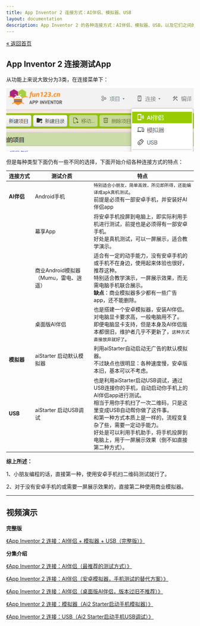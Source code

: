 ```yaml
---
title: App Inventor 2 连接方式：AI伴侣、模拟器、USB
layout: documentation
description: App Inventor 2 的各种连接方式：AI伴侣、模拟器、USB，以及它们之间的区别。
---
```


[&laquo; 返回首页](index.html)

## App Inventor 2 连接测试App

从功能上来说大致分为3类，在连接菜单下：

![3种连接方式](images/3种连接方式.png)

但是每种类型下面仍有一些不同的选择，下面开始介绍各种连接方式的特点：

|   连接方式 <img style="width:50px;float:left;"/>     | 测试介质	  | 特点  |
|---------|---------|---------|
|    **AI伴侣**	     |   Android手机	 | `特别适合小朋友，简单高效，所见即所得，还能编译成apk真机测试`。<br/>前提是必须有一部安卓手机，并安装好AI伴侣app |
|         |    幕享App      |    将安卓手机投屏到电脑上，即实际利用手机进行测试，前提也是必须得有一部安卓手机。<br/>好处是真机测试，可以一屏展示，适合教学演示。      |
|         |    商业Android模拟器（Mumu，雷电、逍遥） | 适合有一定的动手能力，没有安卓手机的或手机不在身边，使用起来体验也很好，推荐这种。<br/>特别适合教学演示，一屏展示效果，而无需电脑手机联合展示。<br/>**缺点**：商业模拟器多少都有一些广告app，还不能删除。|
|         |    桌面版AI伴侣	 | 也是搭建一个安卓模拟器，安装AI伴侣。对电脑显卡要求高，一般电脑用不了。<br/>即便电脑显卡支持，但是本身及AI伴侣版本都很旧，维护者几乎不更新了，`这种方式直接放弃就好了`。 |
|   **模拟器**	      |    aiStarter 启动默认模拟器	      |    利用aiStarter自动启动无广告的默认模拟器。<br/>不过缺点也很明显：各种速度慢，安卓版本旧，基本可以不考虑。      |
|     **USB**    |     aiStarter 启动USB调试	     |    也是利用aiStarter启动USB调试，通过USB连接你的手机，自动启动你手机上的AI伴侣app进行测试。<br/>相当于用你手机扫了一次二维码，只是这里变成USB自动帮你做了这件事。<br/>和第一种方式本质上是一样的，流程变复杂了些，需要一定动手能力。<br/>好处是可以利用手机助手，将手机投屏到电脑上，用于一屏展示效果（倒不如直接第二种方式）。      |


**综上所述：**

1、小朋友编程的话，直接第一种，使用安卓手机扫二维码测试就行了。

2、对于没有安卓手机的或需要一屏展示效果的，直接第二种使用商业模拟器。

***
## 视频演示

**完整版**

[《App Inventor 2 连接：AI伴侣 + 模拟器 + USB（完整版）》](https://www.bilibili.com/video/BV1Gs4y1u7D5)

**分集介绍**

[《App Inventor 2 连接：AI伴侣（最推荐的测试方式）》](https://www.bilibili.com/video/BV1Ec411A7W2)

[《App Inventor 2 连接：AI伴侣（安卓模拟器，手机测试的替代方案）》](https://www.bilibili.com/video/BV1Yd4y1Z7NS)

[《App Inventor 2 连接：AI伴侣（桌面版AI伴侣，版本过旧不推荐）》](https://www.bilibili.com/video/BV1cM4y1B7hw)

[《App Inventor 2 连接：模拟器（Ai2 Starter启动手机模拟器）》](https://www.bilibili.com/video/BV1YP411974j)

[《App Inventor 2 连接：USB（Ai2 Starter启动手机USB调试）》](https://www.bilibili.com/video/BV1iz4y1b7ky)

